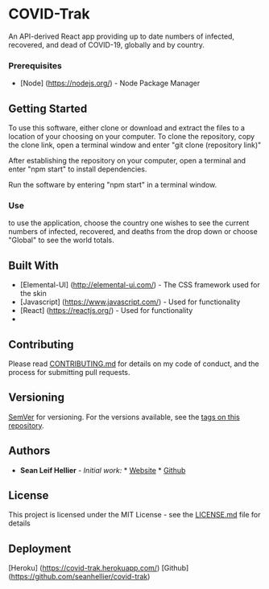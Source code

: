 # COVID-Trak

An API-derived React app providing up to date numbers of infected, recovered, and dead of COVID-19, globally and by country.

### Prerequisites

* [Node]            (https://nodejs.org/) - Node Package Manager

## Getting Started

To use this software, either clone or download and extract the files to a location of your choosing on your computer. To clone the repository, copy the clone link, open a terminal window and enter "git clone (repository link)"


After establishing the repository on your computer, open a terminal and enter "npm start" to install dependencies.

Run the software by entering "npm start" in a terminal window.

### Use
to use the application, choose the country one wishes to see the current numbers of infected, recovered, and deaths from the drop down or choose "Global" to see the world totals.




## Built With

* [Elemental-UI]    (http://elemental-ui.com/) - The CSS framework used for the skin
* [Javascript]      (https://www.javascript.com/) - Used for functionality
* [React]           (https://reactjs.org/) - Used for functionality
* 

## Contributing

Please read [CONTRIBUTING.md](https://github.com/seanhellier/covid-trak/blob/master/contributing.md) for details on my code of conduct, and the process for submitting pull requests.

## Versioning

[SemVer](http://semver.org/) for versioning. For the versions available, see the [tags on this repository](https://github.com/your/project/tags). 

## Authors

* **Sean Leif Hellier** - *Initial work:*
                                        * [Website](http://www.seanhellier.com)
                                        * [Github](https://github.com/seanhellier/slh_portfolio)

## License

This project is licensed under the MIT License - see the [LICENSE.md](LICENSE.md) file for details

## Deployment

[Heroku]  (https://covid-trak.herokuapp.com/)
[Github]  (https://github.com/seanhellier/covid-trak)
